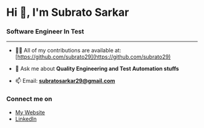 <h1 align="left">Hi 👋, I'm Subrato Sarkar</h1>
<h3 align="left">Software Engineer In Test</h3>

--------------

- 👨‍💻 All of my contributions are available at: [https://github.com/subrato29](https://github.com/subrato29)

- 💬 Ask me about **Quality Engineering and Test Automation stuffs**

- 📫 Email: **subratosarkar29@gmail.com**

<h3 align="left">Connect me on</h3>
<ul>
<li><a href="https://subrato29.github.io">My Website</a></li>
<li><a href="https://www.linkedin.com/in/subratothatsme">LinkedIn</a></li>
</ul>
